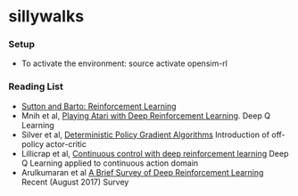 # sillywalks

### Setup
* To activate the environment: source activate opensim-rl

### Reading List

* [Sutton and Barto: Reinforcement Learning](https://www.amazon.com/Reinforcement-Learning-Introduction-Adaptive-Computation/dp/0262193981/ref=sr_1_1?ie=UTF8&qid=1506112083&sr=8-1&keywords=reinforcement+learning)
* Mnih et al, [Playing Atari with Deep Reinforcement Learning](https://arxiv.org/abs/1312.5602). Deep Q Learning
* Silver et al, [Deterministic Policy Gradient Algorithms](https://www.google.com/url?sa=t&rct=j&q=&esrc=s&source=web&cd=2&cad=rja&uact=8&ved=0ahUKEwjf0Z_ilsnWAhXnApoKHVEcB80QFggzMAE&url=http%3A%2F%2Fwww0.cs.ucl.ac.uk%2Fstaff%2Fd.silver%2Fweb%2FPublications_files%2Fdeterministic-policy-gradients.pdf&usg=AFQjCNGLgPZ2NhrgF_jkNfSvLgHOe0wCxQ) Introduction of off-policy actor-critic
* Lillicrap et al, [Continuous control with deep reinforcement learning](https://arxiv.org/abs/1509.02971) Deep Q Learning applied to continuous action domain
* Arulkumaran et al [A Brief Survey of Deep Reinforcement Learning](https://arxiv.org/abs/1708.05866) Recent (August 2017) Survey
